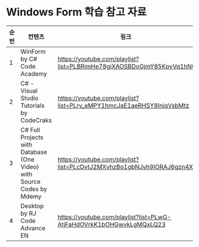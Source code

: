 # Windows Form 학습 참고 자료

| 순번 | 컨텐츠 | 링크 | 비고 |
| ---| --- | --- | --- |
| 1 | WinForm by C# Code Academy | https://youtube.com/playlist?list=PLBRjmHe78giXAOSBDoGjmY85KpyVq1hNt | - |
| 2 | C# - Visual Studio Tutorials by CodeCraks | https://youtube.com/playlist?list=PLrv_eMPY1hmcJaE1aeRHSY8IniqVsbMtz | - |
| 3 | C# Full Projects with Database (One Video) with Source Codes by Mdemy | https://youtube.com/playlist?list=PLcDvtJ2MXvhzBo1gbNJvh9IORAJ6gzn4X | - |
| 4 | Desktop by RJ Code Advance EN | https://youtube.com/playlist?list=PLwG-AtjFaHdOVrkK1bOHGwvkLgMQxLQ23 | - |